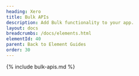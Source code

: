 ```yaml
---
heading: Xero
title: Bulk APIs
description: Add Bulk functionality to your app.
layout: docs
breadcrumbs: /docs/elements.html
elementId: 40
parent: Back to Element Guides
order: 30
---
```


{% include bulk-apis.md %}
